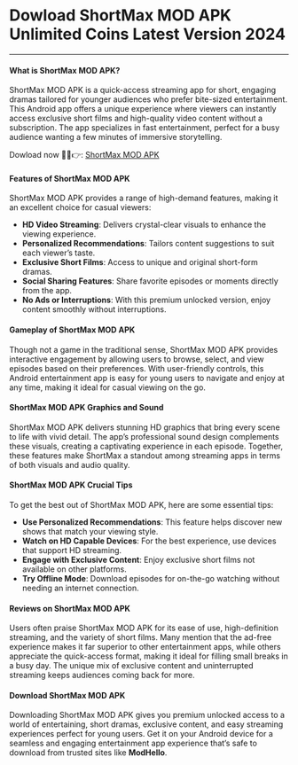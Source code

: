 # Dowload ShortMax MOD APK Unlimited Coins Latest Version 2024

---

#### **What is ShortMax MOD APK?**

ShortMax MOD APK is a quick-access streaming app for short, engaging dramas tailored for younger audiences who prefer bite-sized entertainment. This Android app offers a unique experience where viewers can instantly access exclusive short films and high-quality video content without a subscription. The app specializes in fast entertainment, perfect for a busy audience wanting a few minutes of immersive storytelling.


Dowload now 🎥🎥👉: [ShortMax MOD APK](https://modhello.com/shortmax/)

#### **Features of ShortMax MOD APK**

ShortMax MOD APK provides a range of high-demand features, making it an excellent choice for casual viewers:

- **HD Video Streaming**: Delivers crystal-clear visuals to enhance the viewing experience.
- **Personalized Recommendations**: Tailors content suggestions to suit each viewer’s taste.
- **Exclusive Short Films**: Access to unique and original short-form dramas.
- **Social Sharing Features**: Share favorite episodes or moments directly from the app.
- **No Ads or Interruptions**: With this premium unlocked version, enjoy content smoothly without interruptions.

#### **Gameplay of ShortMax MOD APK**

Though not a game in the traditional sense, ShortMax MOD APK provides interactive engagement by allowing users to browse, select, and view episodes based on their preferences. With user-friendly controls, this Android entertainment app is easy for young users to navigate and enjoy at any time, making it ideal for casual viewing on the go.

#### **ShortMax MOD APK Graphics and Sound**

ShortMax MOD APK delivers stunning HD graphics that bring every scene to life with vivid detail. The app’s professional sound design complements these visuals, creating a captivating experience in each episode. Together, these features make ShortMax a standout among streaming apps in terms of both visuals and audio quality.

#### **ShortMax MOD APK Crucial Tips**

To get the best out of ShortMax MOD APK, here are some essential tips:

- **Use Personalized Recommendations**: This feature helps discover new shows that match your viewing style.
- **Watch on HD Capable Devices**: For the best experience, use devices that support HD streaming.
- **Engage with Exclusive Content**: Enjoy exclusive short films not available on other platforms.
- **Try Offline Mode**: Download episodes for on-the-go watching without needing an internet connection.

#### **Reviews on ShortMax MOD APK**

Users often praise ShortMax MOD APK for its ease of use, high-definition streaming, and the variety of short films. Many mention that the ad-free experience makes it far superior to other entertainment apps, while others appreciate the quick-access format, making it ideal for filling small breaks in a busy day. The unique mix of exclusive content and uninterrupted streaming keeps audiences coming back for more.

#### **Download ShortMax MOD APK**

Downloading ShortMax MOD APK gives you premium unlocked access to a world of entertaining, short dramas, exclusive content, and easy streaming experiences perfect for young users. Get it on your Android device for a seamless and engaging entertainment app experience that’s safe to download from trusted sites like **ModHello**.

